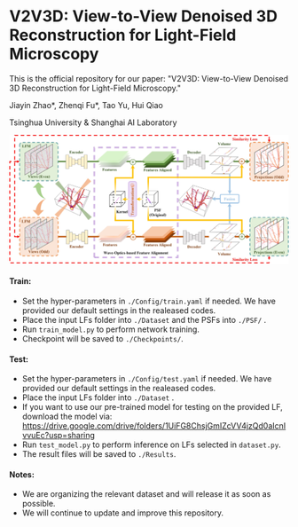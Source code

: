# V2V3D: View-to-View Denoised 3D Reconstruction for Light-Field Microscopy
This is the official repository for our paper: "V2V3D: View-to-View Denoised 3D Reconstruction for Light-Field Microscopy."

Jiayin Zhao*, Zhenqi Fu*, Tao Yu, Hui Qiao

Tsinghua University & Shanghai AI Laboratory

<div align="center">
  <img src="figures/model.jpg"/>
</div>

#### Train:
* Set the hyper-parameters in `./Config/train.yaml` if needed. We have provided our default settings in the realeased codes.
* Place the input LFs folder into `./Dataset` and the PSFs into `./PSF/` .
* Run `train_model.py` to perform network training.
* Checkpoint will be saved to `./Checkpoints/`.

#### Test:
* Set the hyper-parameters in `./Config/test.yaml` if needed. We have provided our default settings in the realeased codes.
* Place the input LFs folder into `./Dataset` .
* If you want to use our pre-trained model for testing on the provided LF, download the model via: https://drive.google.com/drive/folders/1UiFG8ChsjGmIZcVV4jzQd0aIcnIvvuEc?usp=sharing
* Run `test_model.py` to perform inference on LFs selected in `dataset.py`.
* The result files will be saved to `./Results`.

#### Notes:
* We are organizing the relevant dataset and will release it as soon as possible.
* We will continue to update and improve this repository.
